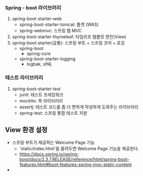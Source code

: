 ### Spring - boot 라이브러리

1. spring-boot-starter-web
   * spring-boot-starter-tomcat: 톰캣 (WAS)
   * spring-webmvc: 스프링 웹 MVC
2. spring-boot-starter-thymeleaf: 타임리프 템플릿 엔진(View)
3. spring-boot-starter(공통): 스프링 부트 + 스프링 코어 + 로깅
   * spring-boot
     * spring-core
   * spring-boot-starter-logging
     * logbak, slf4j

### 테스트 라이브러리

1. spring-boot-starter-test
   * junit: 테스트 프레임워크
   * mockito: 목 라이브러리
   * assertj: 테스트 코드를 좀 더 편하게 작성하게 도와주는 라이브러리
   * spring-test: 스프링 통합 테스트 지원







## View 환경 설정

* 스프링 부트가 제공하는 Welcome Page 기능
  * 'static/index.html'을 올려두면 Welcome Page 기능을 제공한다.
  * https://docs.spring.io/spring-boot/docs/2.3.7.RELEASE/reference/html/spring-boot-features.html#boot-features-spring-mvc-static-content
* 